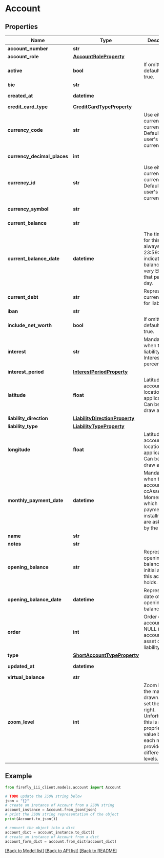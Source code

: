 # Account


## Properties

Name | Type | Description | Notes
------------ | ------------- | ------------- | -------------
**account_number** | **str** |  | [optional] 
**account_role** | [**AccountRoleProperty**](AccountRoleProperty.md) |  | [optional] 
**active** | **bool** | If omitted, defaults to true. | [optional] [default to True]
**bic** | **str** |  | [optional] 
**created_at** | **datetime** |  | [optional] [readonly] 
**credit_card_type** | [**CreditCardTypeProperty**](CreditCardTypeProperty.md) |  | [optional] 
**currency_code** | **str** | Use either currency_id or currency_code. Defaults to the user&#39;s default currency. | [optional] 
**currency_decimal_places** | **int** |  | [optional] [readonly] 
**currency_id** | **str** | Use either currency_id or currency_code. Defaults to the user&#39;s default currency. | [optional] 
**currency_symbol** | **str** |  | [optional] [readonly] 
**current_balance** | **str** |  | [optional] [readonly] 
**current_balance_date** | **datetime** | The timestamp for this date is always 23:59:59, to indicate it&#39;s the balance at the very END of that particular day. | [optional] [readonly] 
**current_debt** | **str** | Represents the current debt for liabilities. | [optional] 
**iban** | **str** |  | [optional] 
**include_net_worth** | **bool** | If omitted, defaults to true. | [optional] [default to True]
**interest** | **str** | Mandatory when type is liability. Interest percentage. | [optional] 
**interest_period** | [**InterestPeriodProperty**](InterestPeriodProperty.md) |  | [optional] 
**latitude** | **float** | Latitude of the accounts&#39;s location, if applicable. Can be used to draw a map. | [optional] 
**liability_direction** | [**LiabilityDirectionProperty**](LiabilityDirectionProperty.md) |  | [optional] 
**liability_type** | [**LiabilityTypeProperty**](LiabilityTypeProperty.md) |  | [optional] 
**longitude** | **float** | Latitude of the accounts&#39;s location, if applicable. Can be used to draw a map. | [optional] 
**monthly_payment_date** | **datetime** | Mandatory when the account_role is ccAsset. Moment at which CC payment installments are asked for by the bank. | [optional] 
**name** | **str** |  | 
**notes** | **str** |  | [optional] 
**opening_balance** | **str** | Represents the opening balance, the initial amount this account holds. | [optional] 
**opening_balance_date** | **datetime** | Represents the date of the opening balance. | [optional] 
**order** | **int** | Order of the account. Is NULL if account is not asset or liability. | [optional] 
**type** | [**ShortAccountTypeProperty**](ShortAccountTypeProperty.md) |  | 
**updated_at** | **datetime** |  | [optional] [readonly] 
**virtual_balance** | **str** |  | [optional] 
**zoom_level** | **int** | Zoom level for the map, if drawn. This to set the box right. Unfortunately this is a proprietary value because each map provider has different zoom levels. | [optional] 

## Example

```python
from firefly_iii_client.models.account import Account

# TODO update the JSON string below
json = "{}"
# create an instance of Account from a JSON string
account_instance = Account.from_json(json)
# print the JSON string representation of the object
print(Account.to_json())

# convert the object into a dict
account_dict = account_instance.to_dict()
# create an instance of Account from a dict
account_form_dict = account.from_dict(account_dict)
```
[[Back to Model list]](../README.md#documentation-for-models) [[Back to API list]](../README.md#documentation-for-api-endpoints) [[Back to README]](../README.md)


